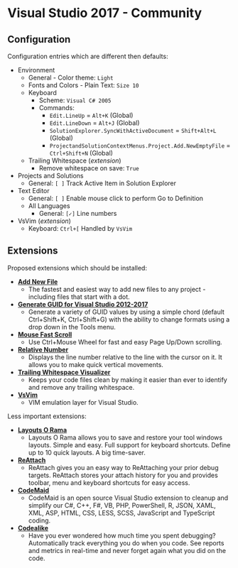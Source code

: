# Visual Studio 2017 - Community

## Configuration

Configuration entries which are different then defaults:

* Environment
  * General - Color theme: `Light`
  * Fonts and Colors - Plain Text: `Size 10`
  * Keyboard
    * Scheme: `Visual C# 2005`
    * Commands:
      * `Edit.LineUp` = `Alt+K` (Global)
      * `Edit.LineDown` = `Alt+J` (Global)
      * `SolutionExplorer.SyncWithActiveDocument` = `Shift+Alt+L` (Global)
      * `ProjectandSolutionContextMenus.Project.Add.NewEmptyFile` = `Ctrl+Shift+N` (Global)
  * Trailing Whitespace (_extension_)
    * Remove whitespace on save: `True`
* Projects and Solutions
  * General: `[ ]` Track Active Item in Solution Explorer
* Text Editor
  * General: `[ ]` Enable mouse click to perform Go to Definition
  * All Languages
    * General: `[✓]` Line numbers
* VsVim (_extension_)
  * Keyboard: `Ctrl+[` Handled by `VsVim`

## Extensions

Proposed extensions which should be installed:

* [**Add New File**](https://marketplace.visualstudio.com/items?itemName=MadsKristensen.AddNewFile)
  * The fastest and easiest way to add new files to any project - including files that start with a dot.
* [**Generate GUID for Visual Studio 2012-2017**](https://marketplace.visualstudio.com/items?itemName=kylebahrke.GenerateGUIDforVisualStudio2015)
  * Generate a variety of GUID values by using a simple chord (default Ctrl+Shift+K, Ctrl+Shift+G) with the ability to change formats using a drop down in the Tools menu.
* [**Mouse Fast Scroll**](https://marketplace.visualstudio.com/items?itemName=SamHarwell.MouseFastScroll)
  * Use Ctrl+Mouse Wheel for fast and easy Page Up/Down scrolling.
* [**Relative Number**](https://marketplace.visualstudio.com/items?itemName=BrianSchmitt.RelativeNumber)
  * Displays the line number relative to the line with the cursor on it. It allows you to make quick vertical movements.
* [**Trailing Whitespace Visualizer**](https://marketplace.visualstudio.com/items?itemName=MadsKristensen.TrailingWhitespaceVisualizer)
  * Keeps your code files clean by making it easier than ever to identify and remove any trailing whitespace.
* [**VsVim**](https://marketplace.visualstudio.com/items?itemName=JaredParMSFT.VsVim)
  * VIM emulation layer for Visual Studio.

Less important extensions:

* [**Layouts O Rama**](https://marketplace.visualstudio.com/items?itemName=LayoutsORama.LayoutsORama)
  * Layouts O Rama allows you to save and restore your tool windows layouts. Simple and easy. Full support for keyboard shortcuts. Define up to 10 quick layouts. A big time-saver.
* [**ReAttach**](https://marketplace.visualstudio.com/items?itemName=ErlandR.ReAttach)
  * ReAttach gives you an easy way to ReAttaching your prior debug targets. ReAttach stores your attach history for you and provides toolbar, menu and keyboard shortcuts for easy access.
* [**CodeMaid**](https://marketplace.visualstudio.com/items?itemName=SteveCadwallader.CodeMaid)
  * CodeMaid is an open source Visual Studio extension to cleanup and simplify our C#, C++, F#, VB, PHP, PowerShell, R, JSON, XAML, XML, ASP, HTML, CSS, LESS, SCSS, JavaScript and TypeScript coding.
* [**Codealike**](https://marketplace.visualstudio.com/items?itemName=Codealike.Codealike)
  * Have you ever wondered how much time you spent debugging? Automatically track everything you do when you code. See reports and metrics in real-time and never forget again what you did on the code.
